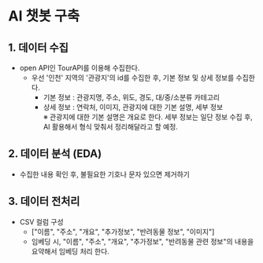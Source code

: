 # AI 챗봇 구축

## 1. 데이터 수집

- open API인 TourAPI를 이용해 수집한다.
  - 우선 '인천' 지역의 '관광지'의 id를 수집한 후, 기본 정보 및 상세 정보를 수집한다.
    - 기본 정보 : 관광지명, 주소, 위도, 경도, 대/중/소분류 카테고리
    - 상세 정보 : 연락처, 이미지, 관광지에 대한 기본 설명, 세부 정보  
    ※ 관광지에 대한 기본 설명은 개요로 한다. 세부 정보는 일단 정보 수집 후, AI 활용해서 형식 맞춰서 정리해달라고 할 예정.

## 2. 데이터 분석 (EDA)

- 수집한 내용 확인 후, 불필요한 기호나 문자 있으면 제거하기

## 3. 데이터 전처리

- CSV 컬럼 구성
  - ["이름", "주소", "개요", "추가정보", "반려동물 정보", "이미지"]
  - 임베딩 시, "이름", "주소", "개요", "추가정보", "반려동물 관련 정보"의 내용을 요약해서 임베딩 처리 한다.